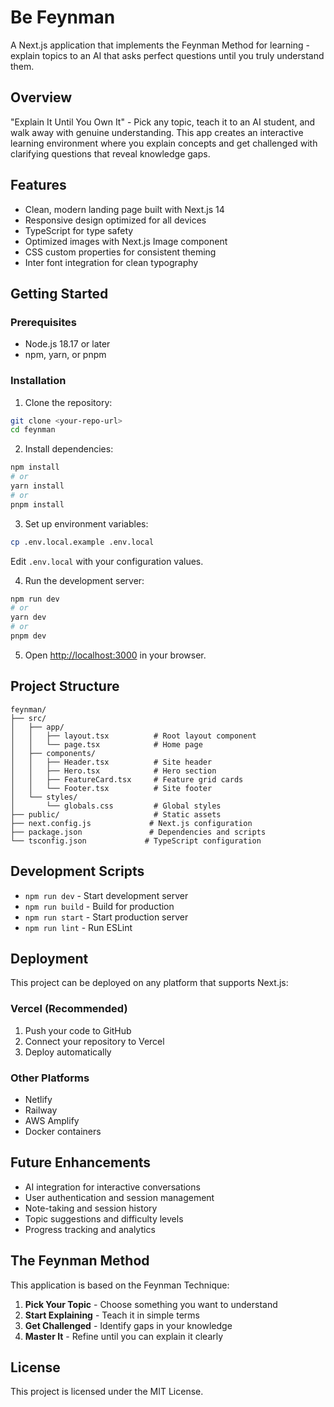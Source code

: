 # Be Feynman

A Next.js application that implements the Feynman Method for learning - explain topics to an AI that asks perfect questions until you truly understand them.

## Overview

"Explain It Until You Own It" - Pick any topic, teach it to an AI student, and walk away with genuine understanding. This app creates an interactive learning environment where you explain concepts and get challenged with clarifying questions that reveal knowledge gaps.

## Features

- Clean, modern landing page built with Next.js 14
- Responsive design optimized for all devices
- TypeScript for type safety
- Optimized images with Next.js Image component
- CSS custom properties for consistent theming
- Inter font integration for clean typography

## Getting Started

### Prerequisites

- Node.js 18.17 or later
- npm, yarn, or pnpm

### Installation

1. Clone the repository:
```bash
git clone <your-repo-url>
cd feynman
```

2. Install dependencies:
```bash
npm install
# or
yarn install
# or
pnpm install
```

3. Set up environment variables:
```bash
cp .env.local.example .env.local
```
Edit `.env.local` with your configuration values.

4. Run the development server:
```bash
npm run dev
# or
yarn dev
# or
pnpm dev
```

5. Open [http://localhost:3000](http://localhost:3000) in your browser.

## Project Structure

```
feynman/
├── src/
│   ├── app/
│   │   ├── layout.tsx          # Root layout component
│   │   └── page.tsx            # Home page
│   ├── components/
│   │   ├── Header.tsx          # Site header
│   │   ├── Hero.tsx            # Hero section
│   │   ├── FeatureCard.tsx     # Feature grid cards
│   │   └── Footer.tsx          # Site footer
│   └── styles/
│       └── globals.css         # Global styles
├── public/                     # Static assets
├── next.config.js             # Next.js configuration
├── package.json               # Dependencies and scripts
└── tsconfig.json             # TypeScript configuration
```

## Development Scripts

- `npm run dev` - Start development server
- `npm run build` - Build for production
- `npm run start` - Start production server
- `npm run lint` - Run ESLint

## Deployment

This project can be deployed on any platform that supports Next.js:

### Vercel (Recommended)
1. Push your code to GitHub
2. Connect your repository to Vercel
3. Deploy automatically

### Other Platforms
- Netlify
- Railway
- AWS Amplify
- Docker containers

## Future Enhancements

- AI integration for interactive conversations
- User authentication and session management
- Note-taking and session history
- Topic suggestions and difficulty levels
- Progress tracking and analytics

## The Feynman Method

This application is based on the Feynman Technique:

1. **Pick Your Topic** - Choose something you want to understand
2. **Start Explaining** - Teach it in simple terms
3. **Get Challenged** - Identify gaps in your knowledge
4. **Master It** - Refine until you can explain it clearly



## License

This project is licensed under the MIT License.
